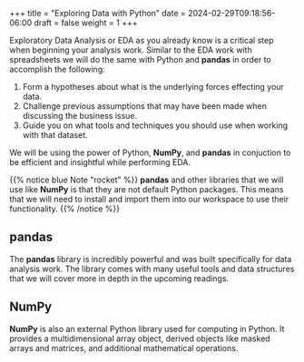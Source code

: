 +++
title = "Exploring Data with Python"
date = 2024-02-29T09:18:56-06:00
draft = false
weight = 1
+++

Exploratory Data Analysis or EDA as you already know is a critical step when beginning your analysis work. Similar to the EDA work with spreadsheets we will do the same with Python and **pandas** in order to accomplish the following:

1. Form a hypotheses about what is the underlying forces effecting your data.
1. Challenge previous assumptions that may have been made when discussing the business issue.
1. Guide you on what tools and techniques you should use when working with that dataset.

We will be using the power of Python, **NumPy**, and **pandas** in conjuction to be efficient and insightful while performing EDA. 

{{% notice blue Note "rocket" %}}
**pandas** and other libraries that we will use like **NumPy** is that they are not default Python packages. This means that we will need to install and import them into our workspace to use their functionality.
{{% /notice %}}

## pandas

The **pandas** library is incredibly powerful and was built specifically for data analysis work. The library comes with many useful tools and data structures that we will cover more in depth in the upcoming readings.

## NumPy

**NumPy** is also an external Python library used for computing in Python. It provides a multidimensional array object, derived objects like masked arrays and matrices, and additional mathematical operations.

